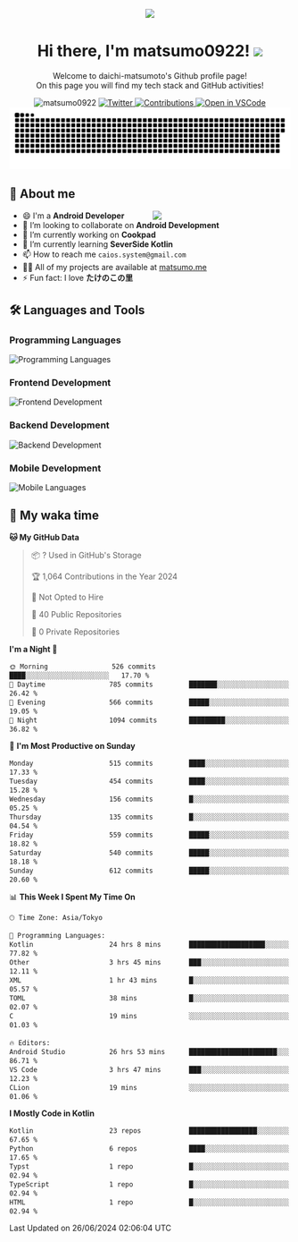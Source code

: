 <p align="center"><img src="https://capsule-render.vercel.app/api?type=waving&color=gradient&height=300&section=header&text=Hi%20I%27m%20matsumo&fontSize=90&animation=fadeIn&fontAlignY=38&desc=Welcome%20to%20daichi-matsumoto%27s%20GitHub%20profile%20&descAlignY=55&descAlign=62"></p>

<h1 align="center">Hi there, I'm matsumo0922! <img src="https://media.giphy.com/media/hvRJCLFzcasrR4ia7z/giphy.gif" width="32"></h1>

<p align="center">
Welcome to daichi-matsumoto's Github profile page!<br>
On this page you will find my tech stack and GitHub activities!
</p>

<div align="center">
  <img src="https://komarev.com/ghpvc/?username=matsumo0922&label=Profile%20views&color=ac3726&style=flat" alt="matsumo0922" />
  <a href="https://twitter.com/matsumo0922">
    <img src="https://badgen.net/badge/twitter/@matsumo0922?icon=twitter" alt="Twitter" />
  </a>
  <a href="https://qiita.com/matsumo0922">
    <img src="https://badgen.org/img/qiita/matsumo0922/contributions?style=flat" alt="Contributions" />
  </a>
  <a href="https://open.vscode.dev/matsumo0922/matsumo0922">
    <img alt="Open in VSCode" src="https://img.shields.io/static/v1?logo=visualstudiocode&label=&message=Open%20in%20Visual%20Studio%20Code&labelColor=2c2c32&color=007acc&logoColor=007acc" />
  </a>
</div>

<picture>
  <source media="(prefers-color-scheme: dark)" srcset="./resources/github-contribution-grid-snake-dark.svg" />
  <source media="(prefers-color-scheme: light)" srcset="./resources/github-contribution-grid-snake-light.svg" />
  <img alt="github-snake" src="./resources/github-contribution-grid-snake-light.svg" />
</picture>

## 📝 About me

<picture>
  <source media="(prefers-color-scheme: dark)" srcset="https://github-readme-stats.vercel.app/api?username=matsumo0922&show_icons=true&locale=en&theme=dark" />
  <source media="(prefers-color-scheme: light)" srcset="https://github-readme-stats.vercel.app/api?username=matsumo0922&show_icons=true&locale=en&theme=default" />
  <img align="right" width="49%" src="https://github-readme-stats.vercel.app/api?username=matsumo0922&show_icons=true&locale=en&theme=default" />
</picture>

- 😄 I'm a **Android Developer**
- 👯 I’m looking to collaborate on **Android Development**
- 🔭 I’m currently working on **Cookpad**
- 🌱 I’m currently learning **SeverSide Kotlin**
- 📫 How to reach me `caios.system@gmail.com`
- 👨‍💻 All of my projects are available at [matsumo.me](matsumo.me)
- ⚡ Fun fact: I love **たけのこの里**

## 🛠️ Languages and Tools

### Programming Languages
![Programming Languages](https://skillicons.dev/icons?i=kotlin,java,c,cpp,ruby,py,md)

### Frontend Development
![Frontend Development](https://skillicons.dev/icons?i=kotlin,next,react,html,css)

### Backend Development
![Backend Development](https://skillicons.dev/icons?i=kotlin,graphql,rails,redis,nodejs)

### Mobile Development
![Mobile Languages](https://skillicons.dev/icons?i=kotlin,ktor)

## 📌 My waka time
<!--START_SECTION:waka-->
**🐱 My GitHub Data** 

> 📦 ? Used in GitHub's Storage 
 > 
> 🏆 1,064 Contributions in the Year 2024
 > 
> 🚫 Not Opted to Hire
 > 
> 📜 40 Public Repositories 
 > 
> 🔑 0 Private Repositories 
 > 
**I'm a Night 🦉** 

```text
🌞 Morning                526 commits         ████░░░░░░░░░░░░░░░░░░░░░   17.70 % 
🌆 Daytime                785 commits         ███████░░░░░░░░░░░░░░░░░░   26.42 % 
🌃 Evening                566 commits         █████░░░░░░░░░░░░░░░░░░░░   19.05 % 
🌙 Night                  1094 commits        █████████░░░░░░░░░░░░░░░░   36.82 % 
```
📅 **I'm Most Productive on Sunday** 

```text
Monday                   515 commits         ████░░░░░░░░░░░░░░░░░░░░░   17.33 % 
Tuesday                  454 commits         ████░░░░░░░░░░░░░░░░░░░░░   15.28 % 
Wednesday                156 commits         █░░░░░░░░░░░░░░░░░░░░░░░░   05.25 % 
Thursday                 135 commits         █░░░░░░░░░░░░░░░░░░░░░░░░   04.54 % 
Friday                   559 commits         █████░░░░░░░░░░░░░░░░░░░░   18.82 % 
Saturday                 540 commits         █████░░░░░░░░░░░░░░░░░░░░   18.18 % 
Sunday                   612 commits         █████░░░░░░░░░░░░░░░░░░░░   20.60 % 
```


📊 **This Week I Spent My Time On** 

```text
🕑︎ Time Zone: Asia/Tokyo

💬 Programming Languages: 
Kotlin                   24 hrs 8 mins       ███████████████████░░░░░░   77.82 % 
Other                    3 hrs 45 mins       ███░░░░░░░░░░░░░░░░░░░░░░   12.11 % 
XML                      1 hr 43 mins        █░░░░░░░░░░░░░░░░░░░░░░░░   05.57 % 
TOML                     38 mins             █░░░░░░░░░░░░░░░░░░░░░░░░   02.07 % 
C                        19 mins             ░░░░░░░░░░░░░░░░░░░░░░░░░   01.03 % 

🔥 Editors: 
Android Studio           26 hrs 53 mins      ██████████████████████░░░   86.71 % 
VS Code                  3 hrs 47 mins       ███░░░░░░░░░░░░░░░░░░░░░░   12.23 % 
CLion                    19 mins             ░░░░░░░░░░░░░░░░░░░░░░░░░   01.06 % 
```

**I Mostly Code in Kotlin** 

```text
Kotlin                   23 repos            █████████████████░░░░░░░░   67.65 % 
Python                   6 repos             ████░░░░░░░░░░░░░░░░░░░░░   17.65 % 
Typst                    1 repo              █░░░░░░░░░░░░░░░░░░░░░░░░   02.94 % 
TypeScript               1 repo              █░░░░░░░░░░░░░░░░░░░░░░░░   02.94 % 
HTML                     1 repo              █░░░░░░░░░░░░░░░░░░░░░░░░   02.94 % 
```




 Last Updated on 26/06/2024 02:06:04 UTC
<!--END_SECTION:waka-->

